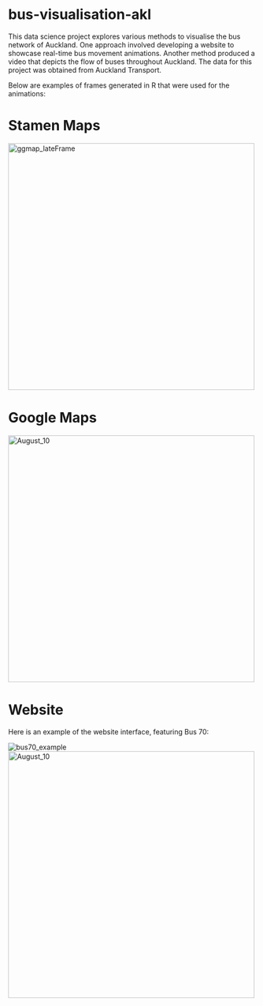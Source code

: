 # bus-visualisation-akl
This data science project explores various methods to visualise the bus network of Auckland. One approach involved developing a website to showcase real-time bus movement animations. Another method produced a video that depicts the flow of buses throughout Auckland. The data for this project was obtained from Auckland Transport.

Below are examples of frames generated in R that were used for the animations:

# Stamen Maps
<img src="https://github.com/leonardophu/bus-visualisation-akl/assets/129243708/f17d9840-b6a9-4149-a3b5-a72882929098" height="500" alt="ggmap_lateFrame"/>

# Google Maps
<img src="https://github.com/leonardophu/bus-visualisation-akl/assets/129243708/00c4b463-90ff-4919-869a-211c8e84e47f" height="500" alt="August_10"/>

# Website

Here is an example of the website interface, featuring Bus 70:

![bus70_example](https://github.com/leonardophu/bus-visualisation-akl/assets/129243708/675b9e9b-4761-43d1-bf0a-ecee3cc33a48)
<img src="[https://github.com/leonardophu/bus-visualisation-akl/assets/129243708/00c4b463-90ff-4919-869a-211c8e84e47f](https://github.com/leonardophu/bus-visualisation-akl/assets/129243708/675b9e9b-4761-43d1-bf0a-ecee3cc33a48)" height="500" alt="August_10"/>
